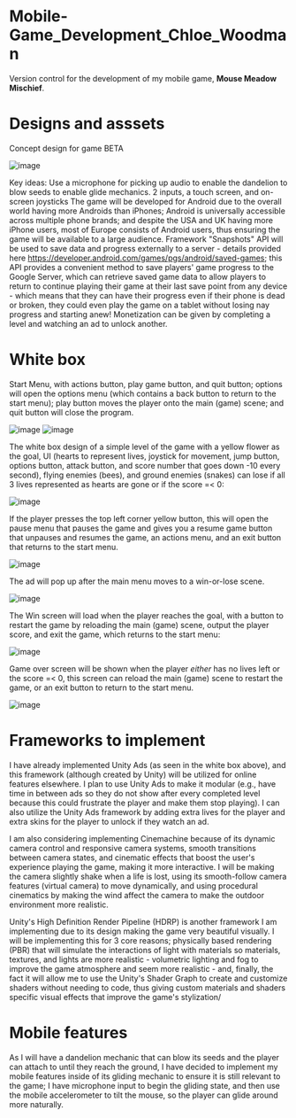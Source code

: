 # Mobile-Game_Development_Chloe_Woodman
 Version control for the development of my mobile game, **Mouse Meadow Mischief**.

 # Designs and asssets

 Concept design for game BETA
 
![image](https://github.com/ChloeWoodman/Mobile-Game_Development_Chloe_Woodman/assets/113985493/810d98f3-f472-4ef5-8452-e2d608ba1f95)

 
 Key ideas:
Use a microphone for picking up audio to enable the dandelion to blow seeds to enable glide mechanics.
2 inputs, a touch screen, and on-screen joysticks
The game will be developed for Android due to the overall world having more Androids than iPhones; Android is universally accessible across multiple phone brands; and despite the USA and UK having more iPhone users, most of Europe consists of Android users, thus ensuring the game will be available to a large audience.
Framework "Snapshots" API will be used to save data and progress externally to a server - details provided here https://developer.android.com/games/pgs/android/saved-games; this API provides a convenient method to save players' game progress to the Google Server, which can retrieve saved game data to allow players to return to continue playing their game at their last save point from any device - which means that they can have their progress even if their phone is dead or broken, they could even play the game on a tablet without losing nay progress and starting anew! 
Monetization can be given by completing a level and watching an ad to unlock another.

# White box
Start Menu, with actions button, play game button, and quit button; options will open the options menu (which contains a back button to return to the start menu); play button moves the player onto the main (game) scene; and quit button will close the program.

![image](https://github.com/ChloeWoodman/Mobile-Game_Development_Chloe_Woodman/assets/113985493/920383e1-4d3c-43b5-8edd-187dbbda0fcd) ![image](https://github.com/ChloeWoodman/Mobile-Game_Development_Chloe_Woodman/assets/113985493/c2ee8fa7-060e-4d28-97a3-caac4d00f336)


The white box design of a simple level of the game with a yellow flower as the goal, UI (hearts to represent lives, joystick for movement, jump button, options button, attack button, and score number that goes down -10 every second), flying enemies (bees), and ground enemies (snakes) can lose if all 3 lives represented as hearts are gone or if the score =< 0:

![image](https://github.com/ChloeWoodman/Mobile-Game_Development_Chloe_Woodman/assets/113985493/424506da-cd8d-43c1-8bea-8296ad2b4047)

If the player presses the top left corner yellow button, this will open the pause menu that pauses the game and gives you a resume game button that unpauses and resumes the game, an actions menu, and an exit button that returns to the start menu.

![image](https://github.com/ChloeWoodman/Mobile-Game_Development_Chloe_Woodman/assets/113985493/ee4dc74e-91b2-42f6-810d-d315043b6dcc)


The ad will pop up after the main menu moves to a win-or-lose scene.

![image](https://github.com/ChloeWoodman/Mobile-Game_Development_Chloe_Woodman/assets/113985493/c65a3892-5444-417d-a22c-e74af96e4806)

The Win screen will load when the player reaches the goal, with a button to restart the game by reloading the main (game) scene, output the player score, and exit the game, which returns to the start menu:

![image](https://github.com/ChloeWoodman/Mobile-Game_Development_Chloe_Woodman/assets/113985493/0674f3ae-02cd-4866-891e-c9983dd9d829)


Game over screen will be shown when the player *either* has no lives left or the score =< 0, this screen can reload the main (game) scene to restart the game, or an exit button to return to the start menu.

![image](https://github.com/ChloeWoodman/Mobile-Game_Development_Chloe_Woodman/assets/113985493/08b8d0d1-c6a9-4443-93b6-4283b1e6623b)

# Frameworks to implement
I have already implemented Unity Ads (as seen in the white box above), and this framework (although created by Unity) will be utilized for online features elsewhere. I plan to use Unity Ads to make it modular (e.g., have time in between ads so they do not show after every completed level because this could frustrate the player and make them stop playing). I can also utilize the Unity Ads framework by adding extra lives for the player and extra skins for the player to unlock if they watch an ad.

I am also considering implementing Cinemachine because of its dynamic camera control and responsive camera systems, smooth transitions between camera states, and cinematic effects that boost the user's experience playing the game, making it more interactive. I will be making the camera slightly shake when a life is lost, using its smooth-follow camera features (virtual camera) to move dynamically, and using procedural cinematics by making the wind affect the camera to make the outdoor environment more realistic.

Unity's High Definition Render Pipeline (HDRP) is another framework I am implementing due to its design making the game very beautiful visually. I will be implementing this for 3 core reasons; physically based rendering (PBR) that will simulate the interactions of light with materials so materials, textures, and lights are more realistic - volumetric lighting and fog to improve the game atmosphere and seem more realistic - and, finally, the fact it will allow me to use the Unity's Shader Graph to create and customize shaders without needing to code, thus giving custom materials and shaders specific visual effects that improve the game's stylization/

# Mobile features
As I will have a dandelion mechanic that can blow its seeds and the player can attach to until they reach the ground, I have decided to implement my mobile features inside of its gliding mechanic to ensure it is still relevant to the game; I have microphone input to begin the gliding state, and then use the mobile accelerometer to tilt the mouse, so the player can glide around more naturally.


